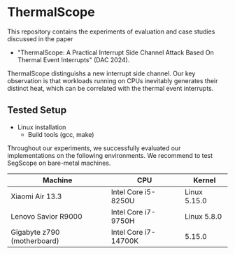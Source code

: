 # ThermalScope

This repository contains the experiments of evaluation and case studies discussed in the paper  
* "ThermalScope: A Practical Interrupt Side Channel Attack Based On Thermal Event Interrupts" (DAC 2024).
  
ThermalScope distinguishs a new interrupt side channel. Our key observation is that workloads running on CPUs inevitably generates their distinct heat, which can be correlated with the thermal event interrupts.

## Tested Setup
* Linux installation
  * Build tools (gcc, make)

Throughout our experiments, we successfully evaluated our implementations on the following environments. We recommend to test SegScope on bare-metal machines.

| Machine                | CPU                  | Kernel          |
| ---------------------- | -------------------  | --------------- |
| Xiaomi Air 13.3        | Intel Core i5-8250U  | Linux 5.15.0    |
| Lenovo Savior R9000    | Intel Core i7-9750H  | Linux 5.8.0     |
| Gigabyte z790 (motherboard) | Intel Core i7-14700K | 5.15.0 |
